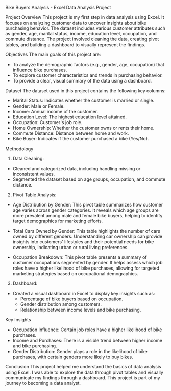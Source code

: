 

Bike Buyers Analysis - Excel Data Analysis Project

 Project Overview
This project is my first step in data analysis using Excel. It focuses on analyzing customer data to uncover insights about bike purchasing behavior. The dataset includes various customer attributes such as gender, age, marital status, income, education level, occupation, and commute distance. The project involved cleaning the data, creating pivot tables, and building a dashboard to visually represent the findings.

Objectives
The main goals of this project are:
- To analyze the demographic factors (e.g., gender, age, occupation) that influence bike purchases.
- To explore customer characteristics and trends in purchasing behavior.
- To provide a clear, visual summary of the data using a dashboard.

 Dataset
The dataset used in this project contains the following key columns:
- Marital Status: Indicates whether the customer is married or single.
- Gender: Male or Female.
- Income: Annual income of the customer.
- Education Level: The highest education level attained.
- Occupation: Customer's job role.
- Home Ownership: Whether the customer owns or rents their home.
- Commute Distance: Distance between home and work.
- Bike Buyer: Indicates if the customer purchased a bike (Yes/No).

 Methodology
 1. Data Cleaning:
   - Cleaned and categorized data, including handling missing or inconsistent values.
   - Segmented the dataset based on age groups, occupation, and commute distance.

 2. Pivot Table Analysis:
   - Age Distribution by Gender: This pivot table summarizes how customer age varies across gender categories. It reveals which age groups are more prevalent among male and female bike buyers, helping to identify target demographics for marketing efforts.
   
   - Total Cars Owned by Gender: This table highlights the number of cars owned by different genders. Understanding car ownership can provide insights into customers' lifestyles and their potential needs for bike ownership, indicating urban or rural living preferences.
   
   - Occupation Breakdown: This pivot table presents a summary of customer occupations segmented by gender. It helps assess which job roles have a higher likelihood of bike purchases, allowing for targeted marketing strategies based on occupational demographics.

 3. Dashboard:
   - Created a visual dashboard in Excel to display key insights such as:
     - Percentage of bike buyers based on occupation.
     - Gender distribution among customers.
     - Relationship between income levels and bike purchasing.

Key Insights
- Occupation Influence: Certain job roles have a higher likelihood of bike purchases.
- Income and Purchases: There is a visible trend between higher income and bike purchasing.
- Gender Distribution: Gender plays a role in the likelihood of bike purchases, with certain genders more likely to buy bikes.


Conclusion
This project helped me understand the basics of data analysis using Excel. I was able to explore the data through pivot tables and visually communicate my findings through a dashboard. This project is part of my journey to becoming a data analyst.

